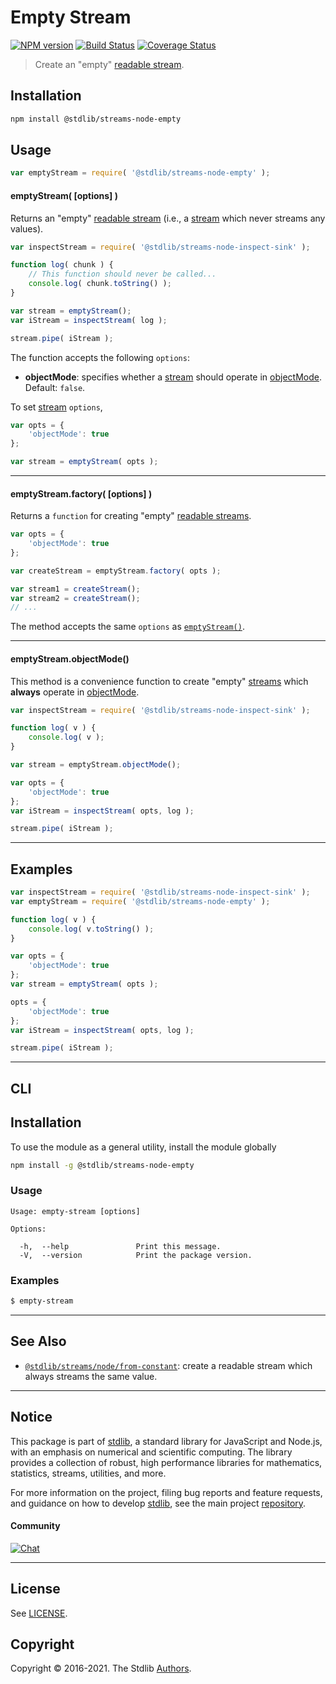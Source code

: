 <!--

@license Apache-2.0

Copyright (c) 2018 The Stdlib Authors.

Licensed under the Apache License, Version 2.0 (the "License");
you may not use this file except in compliance with the License.
You may obtain a copy of the License at

   http://www.apache.org/licenses/LICENSE-2.0

Unless required by applicable law or agreed to in writing, software
distributed under the License is distributed on an "AS IS" BASIS,
WITHOUT WARRANTIES OR CONDITIONS OF ANY KIND, either express or implied.
See the License for the specific language governing permissions and
limitations under the License.

-->

# Empty Stream

[![NPM version][npm-image]][npm-url] [![Build Status][test-image]][test-url] [![Coverage Status][coverage-image]][coverage-url] <!-- [![dependencies][dependencies-image]][dependencies-url] -->

> Create an "empty" [readable stream][readable-stream].

<section class="installation">

## Installation

```bash
npm install @stdlib/streams-node-empty
```

</section>

<section class="usage">

## Usage

```javascript
var emptyStream = require( '@stdlib/streams-node-empty' );
```

<a name="empty-stream"></a>

#### emptyStream( \[options] )

Returns an "empty" [readable stream][readable-stream] (i.e., a [stream][stream] which never streams any values).

```javascript
var inspectStream = require( '@stdlib/streams-node-inspect-sink' );

function log( chunk ) {
    // This function should never be called...
    console.log( chunk.toString() );
}

var stream = emptyStream();
var iStream = inspectStream( log );

stream.pipe( iStream );
```

The function accepts the following `options`:

-   **objectMode**: specifies whether a [stream][stream] should operate in [objectMode][object-mode]. Default: `false`.

To set [stream][stream] `options`,

```javascript
var opts = {
    'objectMode': true
};

var stream = emptyStream( opts );
```

* * *

#### emptyStream.factory( \[options] )

Returns a `function` for creating "empty" [readable streams][readable-stream].

```javascript
var opts = {
    'objectMode': true
};

var createStream = emptyStream.factory( opts );

var stream1 = createStream();
var stream2 = createStream();
// ...
```

The method accepts the same `options` as [`emptyStream()`](#empty-stream).

* * *

#### emptyStream.objectMode()

This method is a convenience function to create "empty" [streams][stream] which **always** operate in [objectMode][object-mode].

```javascript
var inspectStream = require( '@stdlib/streams-node-inspect-sink' );

function log( v ) {
    console.log( v );
}

var stream = emptyStream.objectMode();

var opts = {
    'objectMode': true
};
var iStream = inspectStream( opts, log );

stream.pipe( iStream );
```

</section>

<!-- /.usage -->

<section class="notes">

</section>

<!-- /.notes -->

* * *

<section class="examples">

## Examples

<!-- eslint no-undef: "error" -->

```javascript
var inspectStream = require( '@stdlib/streams-node-inspect-sink' );
var emptyStream = require( '@stdlib/streams-node-empty' );

function log( v ) {
    console.log( v.toString() );
}

var opts = {
    'objectMode': true
};
var stream = emptyStream( opts );

opts = {
    'objectMode': true
};
var iStream = inspectStream( opts, log );

stream.pipe( iStream );
```

</section>

<!-- /.examples -->

<!-- Section for describing a command-line interface. -->

* * *

<section class="cli">

## CLI

<section class="installation">

## Installation

To use the module as a general utility, install the module globally

```bash
npm install -g @stdlib/streams-node-empty
```

</section>

<section class="usage">

### Usage

```text
Usage: empty-stream [options]

Options:

  -h,  --help               Print this message.
  -V,  --version            Print the package version.
```

</section>

<!-- /.usage -->

<!-- CLI usage notes. Make sure to keep an empty line after the `section` element and another before the `/section` close. -->

<section class="notes">

</section>

<!-- /.notes -->

<!-- CLI usage examples. -->

<section class="examples">

### Examples

```bash
$ empty-stream
```

</section>

<!-- /.examples -->

</section>

<!-- /.cli -->

<!-- Section for related `stdlib` packages. Do not manually edit this section, as it is automatically populated. -->

<section class="related">

* * *

## See Also

-   <span class="package-name">[`@stdlib/streams/node/from-constant`][@stdlib/streams/node/from-constant]</span><span class="delimiter">: </span><span class="description">create a readable stream which always streams the same value.</span>

</section>

<!-- /.related -->

<!-- Section for all links. Make sure to keep an empty line after the `section` element and another before the `/section` close. -->


<section class="main-repo" >

* * *

## Notice

This package is part of [stdlib][stdlib], a standard library for JavaScript and Node.js, with an emphasis on numerical and scientific computing. The library provides a collection of robust, high performance libraries for mathematics, statistics, streams, utilities, and more.

For more information on the project, filing bug reports and feature requests, and guidance on how to develop [stdlib][stdlib], see the main project [repository][stdlib].

#### Community

[![Chat][chat-image]][chat-url]

---

## License

See [LICENSE][stdlib-license].


## Copyright

Copyright &copy; 2016-2021. The Stdlib [Authors][stdlib-authors].

</section>

<!-- /.stdlib -->

<!-- Section for all links. Make sure to keep an empty line after the `section` element and another before the `/section` close. -->

<section class="links">

[npm-image]: http://img.shields.io/npm/v/@stdlib/streams-node-empty.svg
[npm-url]: https://npmjs.org/package/@stdlib/streams-node-empty

[test-image]: https://github.com/stdlib-js/streams-node-empty/actions/workflows/test.yml/badge.svg
[test-url]: https://github.com/stdlib-js/streams-node-empty/actions/workflows/test.yml

[coverage-image]: https://img.shields.io/codecov/c/github/stdlib-js/streams-node-empty/main.svg
[coverage-url]: https://codecov.io/github/stdlib-js/streams-node-empty?branch=main

<!--

[dependencies-image]: https://img.shields.io/david/stdlib-js/streams-node-empty.svg
[dependencies-url]: https://david-dm.org/stdlib-js/streams-node-empty/main

-->

[chat-image]: https://img.shields.io/gitter/room/stdlib-js/stdlib.svg
[chat-url]: https://gitter.im/stdlib-js/stdlib/

[stdlib]: https://github.com/stdlib-js/stdlib

[stdlib-authors]: https://github.com/stdlib-js/stdlib/graphs/contributors

[stdlib-license]: https://raw.githubusercontent.com/stdlib-js/streams-node-empty/main/LICENSE

[stream]: https://nodejs.org/api/stream.html

[object-mode]: https://nodejs.org/api/stream.html#stream_object_mode

[readable-stream]: https://nodejs.org/api/stream.html

<!-- <related-links> -->

[@stdlib/streams/node/from-constant]: https://github.com/stdlib-js/streams-node-from-constant

<!-- </related-links> -->

</section>

<!-- /.links -->
